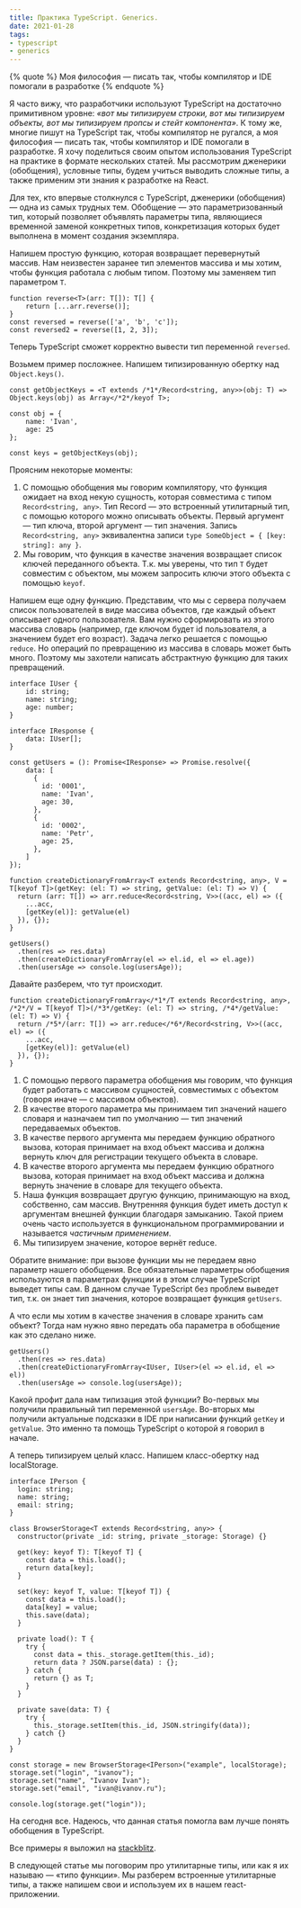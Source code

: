 ```yaml
---
title: Практика TypeScript. Generics.
date: 2021-01-28
tags:
- typescript
- generics
---
```


{% quote %}
Моя философия — писать так, чтобы компилятор и IDE помогали в разработке
{% endquote %}

Я часто вижу, что разработчики используют TypeScript на достаточно примитивном уровне: _«вот мы типизируем строки, вот мы типизируем объекты, вот мы типизируем пропсы и стейт компонента»_. К тому же, многие пишут на TypeScript так, чтобы компилятор не ругался, а моя философия — писать так, чтобы компилятор и IDE помогали в разработке. Я хочу поделиться своим опытом использования TypeScript на практике в формате нескольких статей. Мы рассмотрим дженерики (обобщения), условные типы, будем учиться выводить сложные типы, а также применим эти знания к разработке на React.

Для тех, кто впервые столкнулся с TypeScript, дженерики (обобщения) — одна из самых трудных тем. Обобщение — это параметризованный тип, который позволяет объявлять параметры типа, являющиеся временной заменой конкретных типов, конкретизация которых будет выполнена в момент создания экземпляра.

Напишем простую функцию, которая возвращает перевернутый массив. Нам неизвестен заранее тип элементов массива и мы хотим, чтобы функция работала с любым типом. Поэтому мы заменяем тип параметром `T`.

```tsx
function reverse<T>(arr: T[]): T[] {
    return [...arr.reverse()];
}
const reversed = reverse(['a', 'b', 'c']);
const reversed2 = reverse([1, 2, 3]);
```

Теперь TypeScript сможет корректно вывести тип переменной `reversed`.

Возьмем пример посложнее. Напишем типизированную обертку над `Object.keys()`.

```tsx
const getObjectKeys = <T extends /*1*/Record<string, any>>(obj: T) => Object.keys(obj) as Array</*2*/keyof T>;

const obj = {
    name: 'Ivan',
    age: 25
};

const keys = getObjectKeys(obj);
```

Проясним некоторые моменты:

1. С помощью обобщения мы говорим компилятору, что функция ожидает на вход некую сущность, которая совместима с типом `Record<string, any>`. Тип Record — это встроенный утилитарный тип, с помощью которого можно описывать объекты. Первый аргумент — тип ключа, второй аргумент — тип значения. Запись `Record<string, any>` эквивалентна записи `type SomeObject = { [key: string]: any }`.
2. Мы говорим, что функция в качестве значения возвращает список ключей переданного объекта. Т.к. мы уверены, что тип `T` будет совместим с объектом, мы можем запросить ключи этого объекта с помощью `keyof`.

Напишем еще одну функцию. Представим, что мы с сервера получаем список пользователей в виде массива объектов, где каждый объект описывает одного пользователя. Вам нужно сформировать из этого массива словарь (например, где ключом будет id пользователя, а значением будет его возраст). Задача легко решается с помощью `reduce`. Но операций по превращению из массива в словарь может быть много. Поэтому мы захотели написать абстрактную функцию для таких превращений.

```tsx
interface IUser {
    id: string;
    name: string;
    age: number;
}

interface IResponse {
	data: IUser[];
}

const getUsers = (): Promise<IResponse> => Promise.resolve({
	data: [
	  {
	    id: '0001',
	    name: 'Ivan',
	    age: 30,
	  },
	  {
	    id: '0002',
	    name: 'Petr',
	    age: 25,
	  },
	]
});

function createDictionaryFromArray<T extends Record<string, any>, V = T[keyof T]>(getKey: (el: T) => string, getValue: (el: T) => V) {
  return (arr: T[]) => arr.reduce<Record<string, V>>((acc, el) => ({
    ...acc,
    [getKey(el)]: getValue(el)
  }), {});
}

getUsers()
  .then(res => res.data)
  .then(createDictionaryFromArray(el => el.id, el => el.age))
  .then(usersAge => console.log(usersAge));
```

Давайте разберем, что тут происходит.

```tsx
function createDictionaryFromArray</*1*/T extends Record<string, any>, /*2*/V = T[keyof T]>(/*3*/getKey: (el: T) => string, /*4*/getValue: (el: T) => V) {
  return /*5*/(arr: T[]) => arr.reduce</*6*/Record<string, V>>((acc, el) => ({
    ...acc,
    [getKey(el)]: getValue(el)
  }), {});
}
```

1. С помощью первого параметра обобщения мы говорим, что функция будет работать с массивом сущностей, совместимых с объектом (говоря иначе — с массивом объектов).
2. В качестве второго параметра мы принимаем тип значений нашего словаря и назначаем тип по умолчанию — тип значений передаваемых объектов.
3. В качестве первого аргумента мы передаем функцию обратного вызова, которая принимает на вход объект массива и должна вернуть ключ для регистрации текущего объекта в словаре.
4. В качестве второго аргумента мы передаем функцию обратного вызова, которая принимает на вход объект массива и должна вернуть значение в словаре для текущего объекта.
5. Наша функция возвращает другую функцию, принимающую на вход, собственно, сам массив. Внутренняя функция будет иметь доступ к аргументам внешней функции благодаря замыканию. Такой прием очень часто используется в функциональном программировании и называется _частичным применением_.
6. Мы типизируем значение, которое вернёт reduce.

Обратите внимание: при вызове функции мы не передаем явно параметр нашего обобщения. Все обязательные параметры обобщения используются в параметрах функции и в этом случае TypeScript выведет типы сам. В данном случае TypeScript без проблем выведет тип, т.к. он знает тип значения, которое возвращает функция `getUsers`.

А что если мы хотим в качестве значения в словаре хранить сам объект? Тогда нам нужно явно передать оба параметра в обобщение как это сделано ниже.

```tsx
getUsers()
  .then(res => res.data)
  .then(createDictionaryFromArray<IUser, IUser>(el => el.id, el => el))
  .then(usersAge => console.log(usersAge));
```

Какой профит дала нам типизация этой функции? Во-первых мы получили правильный тип переменной `usersAge`. Во-вторых мы получили актуальные подсказки в IDE при написании функций `getKey` и `getValue`. Это именно та помощь TypeScript о которой я говорил в начале.

А теперь типизируем целый класс. Напишем класс-обертку над localStorage.

```tsx
interface IPerson {
  login: string;
  name: string;
  email: string;
}

class BrowserStorage<T extends Record<string, any>> {
  constructor(private _id: string, private _storage: Storage) {}

  get(key: keyof T): T[keyof T] {
    const data = this.load();
    return data[key];
  }

  set(key: keyof T, value: T[keyof T]) {
    const data = this.load();
    data[key] = value;
    this.save(data);
  }

  private load(): T {
    try {
      const data = this._storage.getItem(this._id);
      return data ? JSON.parse(data) : {};
    } catch {
      return {} as T;
    }
  }

  private save(data: T) {
    try {
      this._storage.setItem(this._id, JSON.stringify(data));
    } catch {}
  }
}

const storage = new BrowserStorage<IPerson>("example", localStorage);
storage.set("login", "ivanov");
storage.set("name", "Ivanov Ivan");
storage.set("email", "ivan@ivanov.ru");

console.log(storage.get("login"));
```

На сегодня все. Надеюсь, что данная статья помогла вам лучше понять обобщения в TypeScript.

Все примеры я выложил на [stackblitz](https://stackblitz.com/edit/typescript-generics-examples).

В следующей статье мы поговорим про утилитарные типы, или как я их называю — «типо функции». Мы разберем встроенные утилитарные типы, а также напишем свои и используем их в нашем react-приложении.
